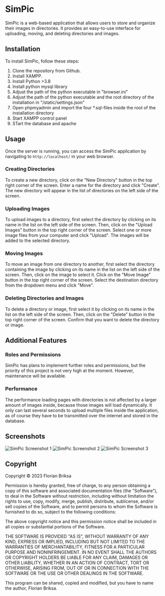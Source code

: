 # SimPic

SimPic is a web-based application that allows users to store and organize their images in directories. It provides an easy-to-use interface for uploading, moving, and deleting directories and images.

## Installation

To install SimPic, follow these steps:

1. Clone the repository from Github.
2. Install XAMPP.
3. Install Python >3.8
4. Install python mysql library
5. Adjust the path of the python executable in "browser.ini"
6. Adjust the path of the python executable and the root directory of the installation in "/static/settings.json"
7. Open phpmyadmin and import the four *.sql-files inside the root of the installation directory
8. Start XAMPP control panel
9. STart the database and apache

## Usage

Once the server is running, you can access the SimPic application by navigating to `http://localhost/` in your web browser.

### Creating Directories

To create a new directory, click on the "New Directory" button in the top right corner of the screen. Enter a name for the directory and click "Create". The new directory will appear in the list of directories on the left side of the screen.

### Uploading Images

To upload images to a directory, first select the directory by clicking on its name in the list on the left side of the screen. Then, click on the "Upload Images" button in the top right corner of the screen. Select one or more image files from your computer and click "Upload". The images will be added to the selected directory.

### Moving Images

To move an image from one directory to another, first select the directory containing the image by clicking on its name in the list on the left side of the screen. Then, click on the image to select it. Click on the "Move Image" button in the top right corner of the screen. Select the destination directory from the dropdown menu and click "Move".

### Deleting Directories and Images

To delete a directory or image, first select it by clicking on its name in the list on the left side of the screen. Then, click on the "Delete" button in the top right corner of the screen. Confirm that you want to delete the directory or image.

## Additional Features

### Roles and Permissions

SimPic has plans to implement further roles and permissions, but the priority of this project is not very high at the moment. However, maintenance will be available.

### Performance

The performance loading pages with directories is not affected by a larger amount of images inside, because those images will load dynamically. It only can last several seconds to upload multiple files inside the application, as of course they have to be transmitted over the internet and stored in the database.

## Screenshots

![SimPic Screenshot 1](https://via.placeholder.com/500x300)
![SimPic Screenshot 2](https://via.placeholder.com/500x300)
![SimPic Screenshot 3](https://via.placeholder.com/500x300)

## Copyright

Copyright © 2023 Florian Briksa

Permission is hereby granted, free of charge, to any person obtaining a copy of this software and associated documentation files (the "Software"), to deal in the Software without restriction, including without limitation 
the rights to use, copy, modify, merge, publish, distribute, sublicense, and/or sell copies of the Software, and to permit persons to whom the Software is furnished to do so, subject to the following conditions:

The above copyright notice and this permission notice shall be included in all copies or substantial portions of the Software.

THE SOFTWARE IS PROVIDED "AS IS", WITHOUT WARRANTY OF ANY KIND, EXPRESS OR IMPLIED, INCLUDING BUT NOT LIMITED TO THE WARRANTIES OF MERCHANTABILITY, FITNESS FOR A PARTICULAR PURPOSE 
AND NONINFRINGEMENT. IN NO EVENT SHALL THE AUTHORS OR COPYRIGHT HOLDERS BE LIABLE FOR ANY CLAIM, DAMAGES OR OTHER LIABILITY, WHETHER IN AN ACTION OF CONTRACT, TORT OR OTHERWISE, ARISING FROM, OUT OF OR IN 
CONNECTION WITH THE SOFTWARE OR THE USE OR OTHER DEALINGS IN THE SOFTWARE.

This program can be shared, copied and modified, but you have to name the author, Florian Briksa.
